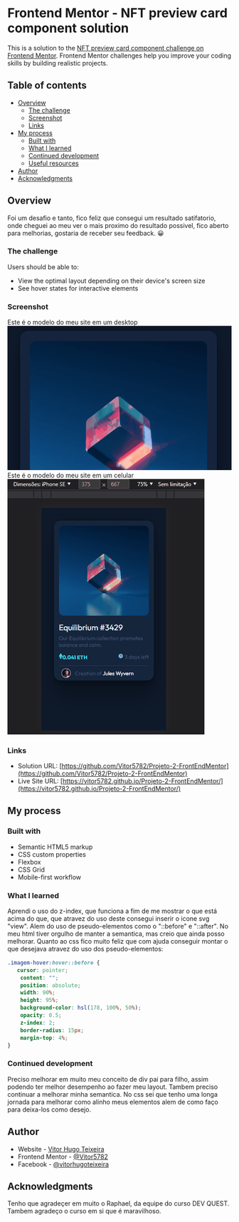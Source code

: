 # Frontend Mentor - NFT preview card component solution

This is a solution to the [NFT preview card component challenge on Frontend Mentor](https://www.frontendmentor.io/challenges/nft-preview-card-component-SbdUL_w0U). Frontend Mentor challenges help you improve your coding skills by building realistic projects. 

## Table of contents

- [Overview](#overview)
  - [The challenge](#the-challenge)
  - [Screenshot](#screenshot)
  - [Links](#links)
- [My process](#my-process)
  - [Built with](#built-with)
  - [What I learned](#what-i-learned)
  - [Continued development](#continued-development)
  - [Useful resources](#useful-resources)
- [Author](#author)
- [Acknowledgments](#acknowledgments)

## Overview

Foi um desafio e tanto, fico feliz que consegui um resultado satifatorio, onde cheguei ao meu ver o mais proximo do resultado possivel, fico aberto para melhorias, gostaria de receber seu feedback. &#128512;

### The challenge

Users should be able to:

- View the optimal layout depending on their device's screen size
- See hover states for interactive elements

### Screenshot
Este é o modelo do meu site em um desktop
![](src/images/Animacao1.gif)
Este é o modelo do meu site em um celular
![](src/images/Animacao2.gif)

### Links

- Solution URL: [https://github.com/Vitor5782/Projeto-2-FrontEndMentor](https://github.com/Vitor5782/Projeto-2-FrontEndMentor)
- Live Site URL: [https://vitor5782.github.io/Projeto-2-FrontEndMentor/](https://vitor5782.github.io/Projeto-2-FrontEndMentor/)

## My process

### Built with

- Semantic HTML5 markup
- CSS custom properties
- Flexbox
- CSS Grid
- Mobile-first workflow


### What I learned

Aprendi o uso do z-index, que funciona a fim de me mostrar o que está acima do que, que atravez do uso deste consegui inserir o icone svg "view".
Alem do uso de pseudo-elementos como o "::before" e "::after".
No meu html tiver orgulho de manter a semantica, mas creio que ainda posso melhorar.
Quanto ao css fico muito feliz que com ajuda conseguir montar o que desejava atravez do uso dos pseudo-elementos:

```css
.imagem-hover:hover::before {
   cursor: pointer;
    content: "";
    position: absolute;
    width: 90%;
    height: 95%;
    background-color: hsl(178, 100%, 50%);
    opacity: 0.5;
    z-index: 2;
    border-radius: 15px;
    margin-top: 4%;
}
```

### Continued development

Preciso melhorar em muito meu conceito de div pai para filho, assim podendo ter melhor desempenho ao fazer meu layout.
Tambem preciso continuar a melhorar minha semantica.
No css sei que tenho uma longa jornada para melhorar como alinho meus elementos alem de como faço para deixa-los como desejo.

## Author

- Website - [Vitor Hugo Teixeira](https://github.com/vitor5782)
- Frontend Mentor - [@Vitor5782](https://www.frontendmentor.io/profile/Vitor5782)
- Facebook - [@vitorhugoteixeira](https://www.facebook.com/vitor.hugo.3591267/)

## Acknowledgments

Tenho que agradeçer em muito o Raphael, da equipe do curso DEV QUEST.
Tambem agradeço o curso em si que é maravilhoso.
